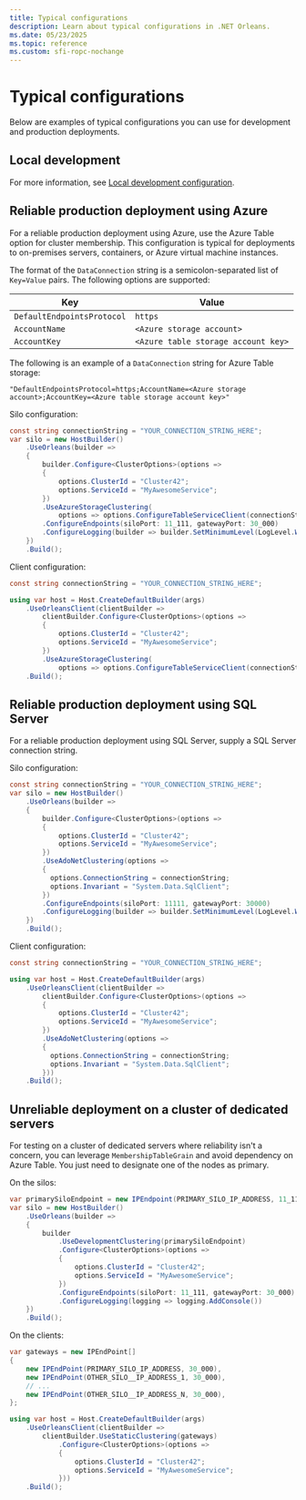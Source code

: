```yaml
---
title: Typical configurations
description: Learn about typical configurations in .NET Orleans.
ms.date: 05/23/2025
ms.topic: reference
ms.custom: sfi-ropc-nochange
---
```


# Typical configurations

Below are examples of typical configurations you can use for development and production deployments.

## Local development

For more information, see [Local development configuration](local-development-configuration.md).

## Reliable production deployment using Azure

For a reliable production deployment using Azure, use the Azure Table option for cluster membership. This configuration is typical for deployments to on-premises servers, containers, or Azure virtual machine instances.

 The format of the `DataConnection` string is a semicolon-separated list of `Key=Value` pairs. The following options are supported:

| Key                        | Value                               |
|----------------------------|-------------------------------------|
| `DefaultEndpointsProtocol` | `https`                             |
| `AccountName`              | `<Azure storage account>`           |
| `AccountKey`               | `<Azure table storage account key>` |

The following is an example of a `DataConnection` string for Azure Table storage:

```
"DefaultEndpointsProtocol=https;AccountName=<Azure storage account>;AccountKey=<Azure table storage account key>"
```

Silo configuration:

```csharp
const string connectionString = "YOUR_CONNECTION_STRING_HERE";
var silo = new HostBuilder()
    .UseOrleans(builder =>
    {
        builder.Configure<ClusterOptions>(options =>
        {
            options.ClusterId = "Cluster42";
            options.ServiceId = "MyAwesomeService";
        })
        .UseAzureStorageClustering(
            options => options.ConfigureTableServiceClient(connectionString))
        .ConfigureEndpoints(siloPort: 11_111, gatewayPort: 30_000)
        .ConfigureLogging(builder => builder.SetMinimumLevel(LogLevel.Warning).AddConsole())
    })
    .Build();
```

Client configuration:

```csharp
const string connectionString = "YOUR_CONNECTION_STRING_HERE";

using var host = Host.CreateDefaultBuilder(args)
    .UseOrleansClient(clientBuilder =>
        clientBuilder.Configure<ClusterOptions>(options =>
        {
            options.ClusterId = "Cluster42";
            options.ServiceId = "MyAwesomeService";
        })
        .UseAzureStorageClustering(
            options => options.ConfigureTableServiceClient(connectionString)))
    .Build();
```

## Reliable production deployment using SQL Server

For a reliable production deployment using SQL Server, supply a SQL Server connection string.

Silo configuration:

```csharp
const string connectionString = "YOUR_CONNECTION_STRING_HERE";
var silo = new HostBuilder()
    .UseOrleans(builder =>
    {
        builder.Configure<ClusterOptions>(options =>
        {
            options.ClusterId = "Cluster42";
            options.ServiceId = "MyAwesomeService";
        })
        .UseAdoNetClustering(options =>
        {
          options.ConnectionString = connectionString;
          options.Invariant = "System.Data.SqlClient";
        })
        .ConfigureEndpoints(siloPort: 11111, gatewayPort: 30000)
        .ConfigureLogging(builder => builder.SetMinimumLevel(LogLevel.Warning).AddConsole())
    })
    .Build();
```

Client configuration:

```csharp
const string connectionString = "YOUR_CONNECTION_STRING_HERE";

using var host = Host.CreateDefaultBuilder(args)
    .UseOrleansClient(clientBuilder =>
        clientBuilder.Configure<ClusterOptions>(options =>
        {
            options.ClusterId = "Cluster42";
            options.ServiceId = "MyAwesomeService";
        })
        .UseAdoNetClustering(options =>
        {
          options.ConnectionString = connectionString;
          options.Invariant = "System.Data.SqlClient";
        }))
    .Build();
```

## Unreliable deployment on a cluster of dedicated servers

For testing on a cluster of dedicated servers where reliability isn't a concern, you can leverage `MembershipTableGrain` and avoid dependency on Azure Table. You just need to designate one of the nodes as primary.

On the silos:

```csharp
var primarySiloEndpoint = new IPEndpoint(PRIMARY_SILO_IP_ADDRESS, 11_111);
var silo = new HostBuilder()
    .UseOrleans(builder =>
    {
        builder
            .UseDevelopmentClustering(primarySiloEndpoint)
            .Configure<ClusterOptions>(options =>
            {
                options.ClusterId = "Cluster42";
                options.ServiceId = "MyAwesomeService";
            })
            .ConfigureEndpoints(siloPort: 11_111, gatewayPort: 30_000)
            .ConfigureLogging(logging => logging.AddConsole())
    })
    .Build();
```

On the clients:

```csharp
var gateways = new IPEndPoint[]
{
    new IPEndPoint(PRIMARY_SILO_IP_ADDRESS, 30_000),
    new IPEndPoint(OTHER_SILO__IP_ADDRESS_1, 30_000),
    // ...
    new IPEndPoint(OTHER_SILO__IP_ADDRESS_N, 30_000),
};

using var host = Host.CreateDefaultBuilder(args)
    .UseOrleansClient(clientBuilder =>
        clientBuilder.UseStaticClustering(gateways)
            .Configure<ClusterOptions>(options =>
            {
                options.ClusterId = "Cluster42";
                options.ServiceId = "MyAwesomeService";
            }))
    .Build();
```
